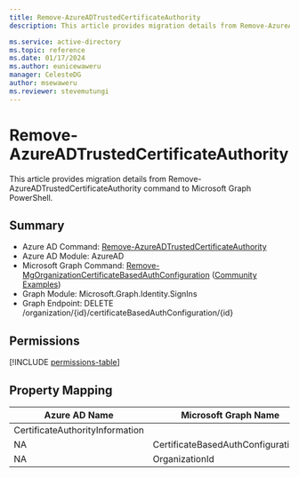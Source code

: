 ```yaml
---
title: Remove-AzureADTrustedCertificateAuthority
description: This article provides migration details from Remove-AzureADTrustedCertificateAuthority command to Microsoft Graph PowerShell.

ms.service: active-directory
ms.topic: reference
ms.date: 01/17/2024
ms.author: eunicewaweru
manager: CelesteDG
author: msewaweru
ms.reviewer: stevemutungi
---
```


# Remove-AzureADTrustedCertificateAuthority

This article provides migration details from Remove-AzureADTrustedCertificateAuthority command to Microsoft Graph PowerShell.

## Summary

+ Azure AD Command: [Remove-AzureADTrustedCertificateAuthority](/powershell/module/azuread/remove-azureadtrustedcertificateauthority)
+ Azure AD Module: AzureAD
+ Microsoft Graph Command: [Remove-MgOrganizationCertificateBasedAuthConfiguration](/powershell/module/microsoft.graph.identity.signins/remove-mgorganizationcertificatebasedauthconfiguration) ([Community Examples](https://github.com/orgs/msgraph/discussions?discussions_q=Remove-MgOrganizationCertificateBasedAuthConfiguration))
+ Graph Module: Microsoft.Graph.Identity.SignIns
+ Graph Endpoint:  DELETE /organization/{id}/certificateBasedAuthConfiguration/{id}

## Permissions

[!INCLUDE [permissions-table](~/graphref/api-reference/v1.0/includes/permissions/permissions/certificatebasedauthconfiguration-delete-permissions.md)]

## Property Mapping

|Azure AD Name|Microsoft Graph Name|
|---|---|
|CertificateAuthorityInformation||
|NA|CertificateBasedAuthConfigurationId|
|NA|OrganizationId|